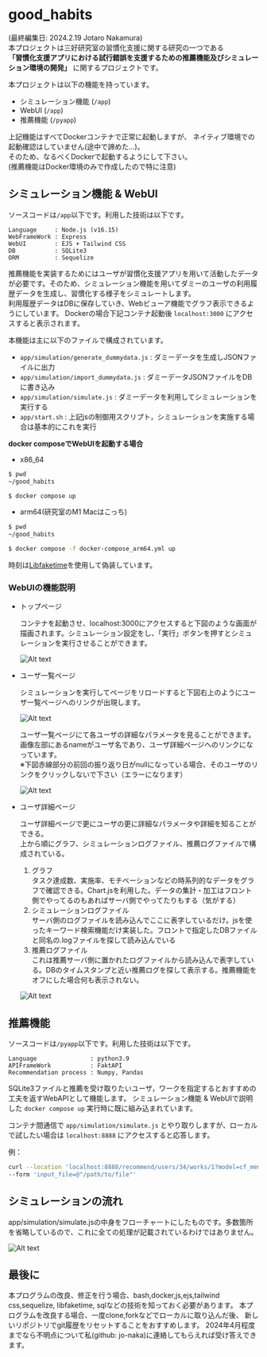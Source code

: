 # good_habits
(最終編集日: 2024.2.19 Jotaro Nakamura)  
本プロジェクトは三好研究室の習慣化支援に関する研究の一つである  
**「習慣化支援アプリにおける試行錯誤を支援するための推薦機能及びシミュレーション環境の開発」**
に関するプロジェクトです。  

本プロジェクトは以下の機能を持っています。

- シミュレーション機能 (`/app`)
- WebUI (`/app`)
- 推薦機能 (`/pyapp`)

上記機能はすべてDockerコンテナで正常に起動しますが、
ネイティブ環境での起動確認はしていません(途中で諦めた...)。  
そのため、なるべくDockerで起動するようにして下さい。  
(推薦機能はDocker環境のみで作成したので特に注意)

##  シミュレーション機能 & WebUI
ソースコードは`/app`以下です。利用した技術は以下です。

```
Language     : Node.js (v16.15)
WebFrameWork : Express
WebUI        : EJS + Tailwind CSS
DB           : SQLite3
ORM          : Sequelize
```

推薦機能を実装するためにはユーザが習慣化支援アプリを用いて活動したデータが必要です。そのため、シミュレーション機能を用いてダミーのユーザの利用履歴データを生成し、習慣化する様子をシミュレートします。  
利用履歴データはDBに保存していき、Webビューア機能でグラフ表示できるようにしています。
Dockerの場合下記コンテナ起動後 `localhost:3000` にアクセスすると表示されます。

本機能は主に以下のファイルで構成されています。
- `app/simulation/generate_dummydata.js` : ダミーデータを生成しJSONファイルに出力
- `app/simulation/import_dummydata.js` : ダミーデータJSONファイルをDBに書き込み
- `app/simulation/simulate.js` : ダミーデータを利用してシミュレーションを実行する
- `app/start.sh` : 上記jsの制御用スクリプト，シミュレーションを実施する場合は基本的にこれを実行

**docker composeでWebUIを起動する場合**
- x86_64  
```bash
$ pwd
~/good_habits

$ docker compose up
```
- arm64(研究室のM1 Macはこっち) 
```bash
$ pwd
~/good_habits

$ docker compose -f docker-compose_arm64.yml up
```

時刻は[Libfaketime](https://github.com/wolfcw/libfaketime)を使用して偽装しています。  

### WebUIの機能説明

- トップページ
  
  コンテナを起動させ、localhost:3000にアクセスすると下図のような画面が描画されます。シミュレーション設定をし、「実行」ボタンを押すとシミュレーションを実行させることができます。

  ![Alt text](image.png)

- ユーザ一覧ページ
  
  シミュレーションを実行してページをリロードすると下図右上のようにユーザ一覧ページへのリンクが出現します。

  ![Alt text](image-1.png)

  ユーザ一覧ページにて各ユーザの詳細なパラメータを見ることができます。  
  画像左部にあるnameがユーザ名であり、ユーザ詳細ページへのリンクになっています。  
  ※下図赤線部分の前回の振り返り日がnullになっている場合、そのユーザのリンクをクリックしないで下さい（エラーになります）


  ![Alt text](image-4.png)

- ユーザ詳細ページ

  ユーザ詳細ページで更にユーザの更に詳細なパラメータや詳細を知ることができる。  
  上から順にグラフ、シミュレーションログファイル、推薦ログファイルで構成されている。   
  
  1. グラフ  
    タスク達成数、実施率、モチベーションなどの時系列的なデータをグラフで確認できる。Chart.jsを利用した。データの集計・加工はフロント側でやってるのもあればサーバ側でやってたりもする（気がする）
  2. シミュレーションログファイル  
    サーバ側のログファイルを読み込んでここに表字しているだけ。jsを使ったキーワード検索機能だけ実装した。フロントで指定したDBファイルと同名の.logファイルを探して読み込んでいる
  3. 推薦ログファイル  
    これは推薦サーバ側に置かれたログファイルから読み込んで表字している。DBのタイムスタンプと近い推薦ログを探して表示する。推薦機能をオフにした場合何も表示されない。

  ![Alt text](image-5.png)
  
  

##  推薦機能
ソースコードは`/pyapp`以下です。利用した技術は以下です。

```
Language               : python3.9
APIFrameWork           : FaktAPI
Recommendation process : Numpy, Pandas
```

SQLite3ファイルと推薦を受け取りたいユーザ，ワークを指定するとおすすめの工夫を返すWebAPIとして機能します。
シミュレーション機能 & WebUIで説明した `docker compose up` 実行時に既に組み込まれています。  

コンテナ間通信で `app/simulation/simulate.js` とやり取りしますが、ローカルで試したい場合は `localhost:8888` にアクセスすると応答します。

例：
```bash
curl --location 'localhost:8888/recommend/users/34/works/1?model=cf_mem_user' \
--form 'input_file=@"/path/to/file"'
```


## シミュレーションの流れ
app/simulation/simulate.jsの中身をフローチャートにしたものです。多数箇所を省略しているので、これに全ての処理が記載されているわけではありません。

![Alt text](image-6.png)

## 最後に
本プログラムの改良、修正を行う場合、bash,docker,js,ejs,tailwind css,sequelize, libfaketime, sqlなどの技術を知っておく必要があります。
本プログラムを改良する場合、一度clone,forkなどでローカルに取り込んだ後、
新しいリポジトリでgit履歴をリセットすることをおすすめします。
2024年4月程度までなら不明点について私(github: jo-naka)に連絡してもらえれば受け答えできます。